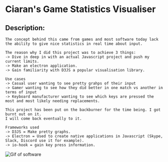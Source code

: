# Ciaran's Game Statistics Visualiser

## Description:
	The concept behind this came from games and most software today lack the ability to give nice statistics in real time about input.
	
	The reason why I did this project was to achieve 3 things:
	-> Dive in deep in with an actual Javascript project and push my current limits.
	-> Make an electron application.
	-> Gain familiarity with D3JS a popular visualisation library.
	
	Use cases
	-> Casual user wanting to see pretty grahps of their input
	-> Gamer wanting to see how they did better in one match vs another in terms of input
	-> Keyboard manufacturer wanting to see which keys are pressed the most and most likely needing replacements.

	This project has been put on the backburner for the time being. I got burnt out on it.
	I will come back eventually to it.
	
	Frameworks used
	-> D3JS = Make pretty graphs.
	-> Electron = Used to create native applications in Javascript (Skype, Slack, Discord use it for example).
	-> io-hook = gain key press information.
	
![Gif of software](https://i.imgur.com/1j1GHNH.gif)